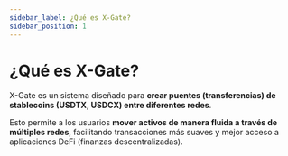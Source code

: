 ```yaml
---
sidebar_label: ¿Qué es X-Gate?
sidebar_position: 1
---
```


# ¿Qué es X-Gate?

X-Gate es un sistema diseñado para **crear puentes (transferencias) de stablecoins (USDTX, USDCX) entre diferentes redes**.

Esto permite a los usuarios **mover activos de manera fluida a través de múltiples redes**, facilitando transacciones más suaves y mejor acceso a aplicaciones DeFi (finanzas descentralizadas).